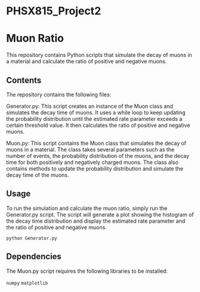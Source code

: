 # PHSX815_Project2

# Muon Ratio
This repository contains Python scripts that simulate the decay of muons in a material and calculate the ratio of positive and negative muons.

## Contents
The repository contains the following files:

Generator.py: This script creates an instance of the Muon class and simulates the decay time of muons. It uses a while loop to keep updating the probability distribution until the estimated rate parameter exceeds a certain threshold value. It then calculates the ratio of positive and negative muons.

Muon.py: This script contains the Muon class that simulates the decay of muons in a material. The class takes several parameters such as the number of events, the probability distribution of the muons, and the decay time for both positively and negatively charged muons. The class also contains methods to update the probability distribution and simulate the decay time of the muons.

## Usage
To run the simulation and calculate the muon ratio, simply run the Generator.py script. The script will generate a plot showing the histogram of the decay time distribution and display the estimated rate parameter and the ratio of positive and negative muons.

```
python Generator.py
```

## Dependencies
The Muon.py script requires the following libraries to be installed:

`numpy`
`matplotlib`
